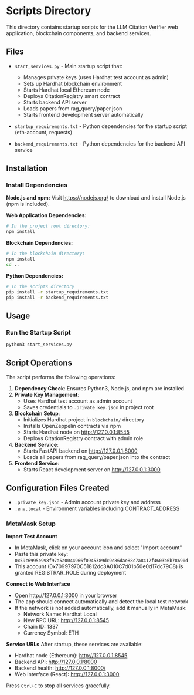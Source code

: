 # Scripts Directory

This directory contains startup scripts for the LLM Citation Verifier web application, blockchain components, and backend services.

## Files

- `start_services.py` - Main startup script that:
  - Manages private keys (uses Hardhat test account as admin)
  - Sets up Hardhat blockchain environment
  - Starts Hardhat local Ethereum node
  - Deploys CitationRegistry smart contract
  - Starts backend API server
  - Loads papers from rag_query/paper.json
  - Starts frontend development server automatically

- `startup_requirements.txt` - Python dependencies for the startup script (eth-account, requests)

- `backend_requirements.txt` - Python dependencies for the backend API service

## Installation

### Install Dependencies

**Node.js and npm:**
Visit https://nodejs.org/ to download and install Node.js (npm is included).

**Web Application Dependencies:**
```bash
# In the project root directory:
npm install
```

**Blockchain Dependencies:**
```bash
# In the blockchain directory:
npm install
cd ..
```

**Python Dependencies:**

```bash
# In the scripts directory
pip install -r startup_requirements.txt
pip install -r backend_requirements.txt
```

## Usage

### Run the Startup Script
```bash
python3 start_services.py
```

## Script Operations

The script performs the following operations:

1. **Dependency Check**: Ensures Python3, Node.js, and npm are installed
2. **Private Key Management**:
   - Uses Hardhat test account as admin account
   - Saves credentials to `.private_key.json` in project root
3. **Blockchain Setup**:
   - Initializes Hardhat project in `blockchain/` directory
   - Installs OpenZeppelin contracts via npm
   - Starts Hardhat node on http://127.0.0.1:8545
   - Deploys CitationRegistry contract with admin role
4. **Backend Service**:
   - Starts FastAPI backend on http://127.0.0.1:8000
   - Loads all papers from rag_query/paper.json into the contract
5. **Frontend Service**:
   - Starts React development server on http://127.0.0.1:3000

## Configuration Files Created

- `.private_key.json` - Admin account private key and address
- `.env.local` - Environment variables including CONTRACT_ADDRESS

### MetaMask Setup

**Import Test Account**
- In MetaMask, click on your account icon and select "Import account"
- Paste this private key: `0x59c6995e998f97a5a0044966f0945389dc9e86dae88c7a8412f4603b6b78690d`
- This account (0x70997970C51812dc3A010C7d01b50e0d17dc79C8) is granted REGISTRAR_ROLE during deployment

**Connect to Web Interface**
- Open http://127.0.0.1:3000 in your browser
- The app should connect automatically and detect the local test network
- If the network is not added automatically, add it manually in MetaMask:
  - Network Name: Hardhat Local
  - New RPC URL: http://127.0.0.1:8545
  - Chain ID: 1337
  - Currency Symbol: ETH

**Service URLs**
After startup, these services are available:
- Hardhat node (Ethereum): http://127.0.0.1:8545
- Backend API: http://127.0.0.1:8000
- Backend health: http://127.0.0.1:8000/
- Web interface (React): http://127.0.0.1:3000

Press `Ctrl+C` to stop all services gracefully.
